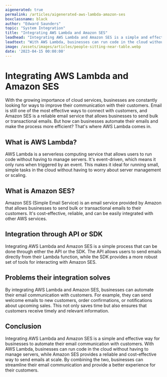```yaml
---
aigenerated: true
permalink: /articles/aigenerated-aws-lambda-amazon-ses
boxclassname: black
author: "Edward Saunders"
topic: "System Integration"
title: "Integrating AWS Lambda and Amazon SES"
leadhead: "Integrating AWS Lambda and Amazon SES is a simple and effective way for businesses to automate their email communication with customers"
leadtext: "With AWS Lambda, businesses can run code in the cloud without having to manage servers, while Amazon SES provides a reliable and cost-effective way to send emails at scale. By combining the two, businesses can streamline their email communication and provide a better experience for their customers."
image: /assets/images/articles/people-sitting-near-table.webp
date: '2023-04-15 00:00:00'
---
```

<div class="arttext">    <h1>Integrating AWS Lambda and Amazon SES</h1>
    <p>With the growing importance of cloud services, businesses are constantly looking for ways to improve their communication with their customers. Email is still one of the most effective ways to connect with customers, and Amazon SES is a reliable email service that allows businesses to send bulk or transactional emails. But how can businesses automate their emails and make the process more efficient? That's where AWS Lambda comes in.</p>
    <h2>What is AWS Lambda?</h2>
    <p>AWS Lambda is a serverless computing service that allows users to run code without having to manage servers. It's event-driven, which means it only runs when triggered by an event. This makes it ideal for running small, simple tasks in the cloud without having to worry about server management or scaling.</p>
    <h2>What is Amazon SES?</h2>
    <p>Amazon SES (Simple Email Service) is an email service provided by Amazon that allows businesses to send bulk or transactional emails to their customers. It's cost-effective, reliable, and can be easily integrated with other AWS services.</p>
    <h2>Integration through API or SDK</h2>
    <p>Integrating AWS Lambda and Amazon SES is a simple process that can be done through either the API or the SDK. The API allows users to send emails directly from their Lambda function, while the SDK provides a more robust set of tools for interacting with Amazon SES.</p>
    <h2>Problems their integration solves</h2>
    <p>By integrating AWS Lambda and Amazon SES, businesses can automate their email communication with customers. For example, they can send welcome emails to new customers, order confirmations, or notifications about upcoming sales. This not only saves time but also ensures that customers receive timely and relevant information.</p>
    <h2>Conclusion</h2>
    <p>Integrating AWS Lambda and Amazon SES is a simple and effective way for businesses to automate their email communication with customers. With AWS Lambda, businesses can run code in the cloud without having to manage servers, while Amazon SES provides a reliable and cost-effective way to send emails at scale. By combining the two, businesses can streamline their email communication and provide a better experience for their customers.</p>
</div>